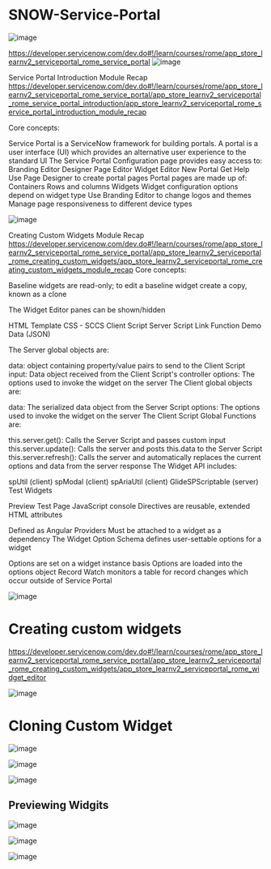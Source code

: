 # SNOW-Service-Portal
![image](https://user-images.githubusercontent.com/12488769/147889536-eaf5b80f-0e9e-4cc5-85e2-d4604f2b7b14.png)

https://developer.servicenow.com/dev.do#!/learn/courses/rome/app_store_learnv2_serviceportal_rome_service_portal
![image](https://user-images.githubusercontent.com/12488769/148446642-c5b19b2f-47c3-4cdf-b118-5321fe1af1f7.png)


Service Portal Introduction Module Recap
https://developer.servicenow.com/dev.do#!/learn/courses/rome/app_store_learnv2_serviceportal_rome_service_portal/app_store_learnv2_serviceportal_rome_service_portal_introduction/app_store_learnv2_serviceportal_rome_service_portal_introduction_module_recap

Core concepts:

Service Portal is a ServiceNow framework for building portals. A portal is a user interface (UI) which provides an alternative user experience to the standard UI
The Service Portal Configuration page provides easy access to:
Branding Editor
Designer
Page Editor
Widget Editor
New Portal
Get Help
Use Page Designer to create portal pages
Portal pages are made up of:
Containers
Rows and columns
Widgets
Widget configuration options depend on widget type
Use Branding Editor to change logos and themes
Manage page responsiveness to different device types

![image](https://user-images.githubusercontent.com/12488769/148442386-2c6507b4-f03f-4251-9c25-c08e688366bd.png)


Creating Custom Widgets Module Recap
https://developer.servicenow.com/dev.do#!/learn/courses/rome/app_store_learnv2_serviceportal_rome_service_portal/app_store_learnv2_serviceportal_rome_creating_custom_widgets/app_store_learnv2_serviceportal_rome_creating_custom_widgets_module_recap
Core concepts:

Baseline widgets are read-only; to edit a baseline widget create a copy, known as a clone

The Widget Editor panes can be shown/hidden

HTML Template
CSS - SCCS
Client Script
Server Script
Link Function
Demo Data (JSON)

The Server global objects are:

data: object containing property/value pairs to send to the Client Script
input: Data object received from the Client Script's controller
options: The options used to invoke the widget on the server
The Client global objects are:

data: The serialized data object from the Server Script
options: The options used to invoke the widget on the server
The Client Script Global Functions are:

this.server.get(): Calls the Server Script and passes custom input
this.server.update(): Calls the server and posts this.data to the Server Script
this.server.refresh(): Calls the server and automatically replaces the current options and data from the server response
The Widget API includes:

spUtil (client)
spModal (client)
spAriaUtil (client)
GlideSPScriptable (server)
Test Widgets

Preview
Test Page
JavaScript console
Directives are reusable, extended HTML attributes

Defined as Angular Providers
Must be attached to a widget as a dependency
The Widget Option Schema defines user-settable options for a widget

Options are set on a widget instance basis
Options are loaded into the options object
Record Watch monitors a table for record changes which occur outside of Service Portal

![image](https://user-images.githubusercontent.com/12488769/148442405-ab0af0a6-1596-49d4-abf6-febc3dd2251e.png)


# Creating custom widgets
https://developer.servicenow.com/dev.do#!/learn/courses/rome/app_store_learnv2_serviceportal_rome_service_portal/app_store_learnv2_serviceportal_rome_creating_custom_widgets/app_store_learnv2_serviceportal_rome_widget_editor

![image](https://user-images.githubusercontent.com/12488769/148442859-87e11ad9-281f-48fa-ae17-54f9b1e6368b.png)

# Cloning Custom Widget
![image](https://user-images.githubusercontent.com/12488769/148443067-143641fa-a2bb-4bbc-a5c5-50c8c5275a35.png)

![image](https://user-images.githubusercontent.com/12488769/148443230-6902b398-1bcc-4d52-818f-de2a6523f933.png)

![image](https://user-images.githubusercontent.com/12488769/148443621-2a3de2a2-ef99-4bf8-8982-92564338b539.png)

## Previewing Widgits
![image](https://user-images.githubusercontent.com/12488769/148443988-066f4d5b-e91b-417d-90bd-a0facba6acf3.png)

![image](https://user-images.githubusercontent.com/12488769/148445348-aed981fb-d009-4b58-9612-56693aa3d551.png)

![image](https://user-images.githubusercontent.com/12488769/148447607-7ab7f103-bf49-40fe-ad56-8e21e1b40ca4.png)

